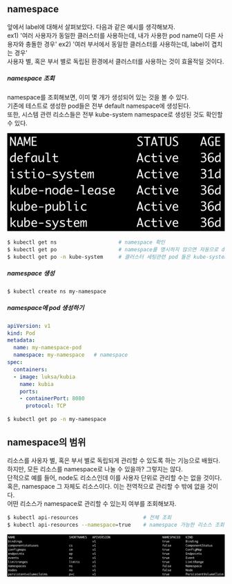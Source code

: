 ## namespace
앞에서 label에 대해서 살펴보았다. 다음과 같은 예시를 생각해보자.  
ex1) '여러 사용자가 동일한 클러스터를 사용하는데, 내가 사용한 pod name이 다른 사용자와 충돌한 경우' 
ex2) '여러 부서에서 동일한 클러스터를 사용하는데, label이 겹치는 경우'  
사용자 별, 혹은 부서 별로 독립된 환경에서 클러스터를 사용하는 것이 효율적일 것이다.  

##### namespace 조회
namespace를 조회해보면, 이미 몇 개가 생성되어 있는 것을 볼 수 있다.  
기존에 테스트로 생성한 pod들은 전부 default namespace에 생성된다.  
또한, 시스템 관련 리소스들은 전부 kube-system namespace로 생성된 것도 확인할 수 있다.

![namespace](./img/namespace.png)

~~~sh
$ kubectl get ns                    # namespace 확인
$ kubectl get po                    # namespace를 명시하지 않으면 자동으로 default namespace로 조회한다.
$ kubectl get po -n kube-system     # 클러스터 세팅관련 pod 들은 kube-system namespace에서 조회된다.
~~~


##### namespace 생성
~~~sh
$ kubectl create ns my-namespace
~~~



##### namespace에 pod 생성하기
~~~yaml
apiVersion: v1
kind: Pod
metadata:
  name: my-namespace-pod
  namespace: my-namespace   # namespace
spec:
  containers:
  - image: luksa/kubia
    name: kubia
    ports:
    - containerPort: 8080
      protocol: TCP
~~~

~~~sh
$ kubectl get po -n my-namespace
~~~



## namespace의 범위
리소스를 사옹자 별, 혹은 부서 별로 독립되게 관리할 수 있도록 하는 기능으로 배웠다.  
하지만, 모든 리소스를 namespace로 나눌 수 있을까? 그렇지는 않다.  
단적으로 예를 들어, node도 리소스인데 이를 사용자 단위로 관리할 수는 없을 것이다.  
혹은, namespace 그 자체도 리소스이다. 이는 전역적으로 관리할 수 밖에 없을 것이다.  
어떤 리소스가 namespace로 관리할 수 있는지 여부를 조회해보자.

~~~sh
$ kubectl api-resources                     # 전체 조회
$ kubectl api-resources --namespace=true    # namespace 가능한 리소스 조회
~~~

![namespace all](./img/namespace-all.png)